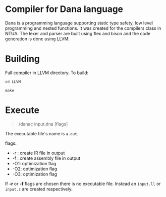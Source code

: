 
# Compiler for Dana language

Dana is a programming language supporting static type safety, low level programming and nested functions. It was created for the compilers class in NTUA. The lexer and parser are built using flex and bison and the code generation is done using LLVM.

# Building
Full compiler in LLVM directory. To build:

``cd LLVM``

``make``

# Execute

> ./danac input.dna [flags]

The executable file's name is  `a.out`.

flags:
* -r : create IR file in output
* -f : create assembly file in output
* -O1: optimization flag
* -O2: optimization flag
* -O3: optimization flag

If **-r** or **-f** flags are chosen there is no executable file. Instead an `input.ll` or `input.s` are created respectively.